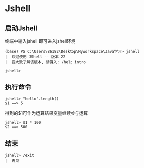 # Jshell
## 启动Jshell
终端中输入jshell
即可进入jshell环境
```shell
(base) PS C:\Users\86182\Desktop\Myworkspace\Java学习> jshell               
|  欢迎使用 JShell -- 版本 22
|  要大致了解该版本, 请键入: /help intro

jshell>
```
## 执行命令

```
jshell> "hello".length()
$1 ==> 5
```
得到的$1可作为运算结果变量继续参与运算

```
jshell> $1 * 100
$2 ==> 500
```

## 结束

```
jshell> /exit
|  再见
```
